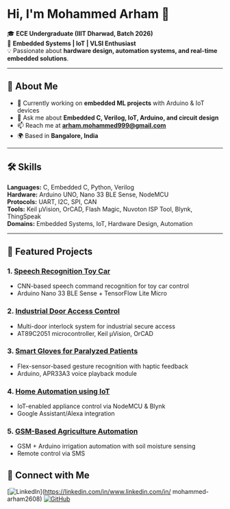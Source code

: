 # Hi, I'm Mohammed Arham 👋

🎓 **ECE Undergraduate (IIIT Dharwad, Batch 2026)**  
🔌 **Embedded Systems | IoT | VLSI Enthusiast**  
💡 Passionate about **hardware design, automation systems, and real-time embedded solutions**.  

---

## 🚀 About Me
- 🔭 Currently working on **embedded ML projects** with Arduino & IoT devices
- 💬 Ask me about **Embedded C, Verilog, IoT, Arduino, and circuit design**
- 📫 Reach me at **arham.mohammed999@gmail.com**
- 🌍 Based in **Bangalore, India**

---

## 🛠 Skills
**Languages:** C, Embedded C, Python, Verilog  
**Hardware:** Arduino UNO, Nano 33 BLE Sense, NodeMCU  
**Protocols:** UART, I2C, SPI, CAN  
**Tools:** Keil µVision, OrCAD, Flash Magic, Nuvoton ISP Tool, Blynk, ThingSpeak  
**Domains:** Embedded Systems, IoT, Hardware Design, Automation  

---

## 📂 Featured Projects
### 1. [Speech Recognition Toy Car](https://github.com/Mohammed-arham26/speech-recognition-toy-car)
- CNN-based speech command recognition for toy car control
- Arduino Nano 33 BLE Sense + TensorFlow Lite Micro

### 2. [Industrial Door Access Control](https://github.com/Mohammed-arham26/industrial-door-access-control)
- Multi-door interlock system for industrial secure access
- AT89C2051 microcontroller, Keil µVision, OrCAD

### 3. [Smart Gloves for Paralyzed Patients](https://github.com/Mohammed-arham26/smart-gloves)
- Flex-sensor-based gesture recognition with haptic feedback
- Arduino, APR33A3 voice playback module

### 4. [Home Automation using IoT](https://github.com/Mohammed-arham26/home-automation-iot)
- IoT-enabled appliance control via NodeMCU & Blynk
- Google Assistant/Alexa integration

### 5. [GSM-Based Agriculture Automation](https://github.com/Mohammed-arham26/gsm-agriculture-automation)
- GSM + Arduino irrigation automation with soil moisture sensing
- Remote control via SMS


## 🤝 Connect with Me
[![LinkedIn](https://img.shields.io/badge/LinkedIn-Connect-blue)](https://linkedin.com/in/www.linkedin.com/in/
mohammed-arham2608)
[![GitHub](https://img.shields.io/badge/GitHub-Follow-black)](https://github.com/Mohammed-arham26)
